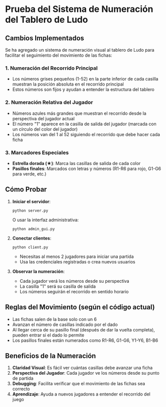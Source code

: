 # Prueba del Sistema de Numeración del Tablero de Ludo

## Cambios Implementados

Se ha agregado un sistema de numeración visual al tablero de Ludo para facilitar el seguimiento del movimiento de las fichas:

### 1. **Numeración del Recorrido Principal**
- Los números grises pequeños (1-52) en la parte inferior de cada casilla muestran la posición absoluta en el recorrido principal
- Estos números son fijos y ayudan a entender la estructura del tablero

### 2. **Numeración Relativa del Jugador**
- Números azules más grandes que muestran el recorrido desde la perspectiva del jugador actual
- El número "1" aparece en la casilla de salida del jugador (marcada con un círculo del color del jugador)
- Los números van del 1 al 52 siguiendo el recorrido que debe hacer cada ficha

### 3. **Marcadores Especiales**
- **Estrella dorada (★)**: Marca las casillas de salida de cada color
- **Pasillos finales**: Marcados con letras y números (R1-R6 para rojo, G1-G6 para verde, etc.)

## Cómo Probar

1. **Iniciar el servidor**:
   ```
   python server.py
   ```
   O usar la interfaz administrativa:
   ```
   python admin_gui.py
   ```

2. **Conectar clientes**:
   ```
   python client.py
   ```
   - Necesitas al menos 2 jugadores para iniciar una partida
   - Usa las credenciales registradas o crea nuevos usuarios

3. **Observar la numeración**:
   - Cada jugador verá los números desde su perspectiva
   - La casilla "1" será su casilla de salida
   - Los números seguirán el recorrido en sentido horario

## Reglas del Movimiento (según el código actual)

- Las fichas salen de la base solo con un 6
- Avanzan el número de casillas indicado por el dado
- Al llegar cerca de su pasillo final (después de dar la vuelta completa), pueden entrar si el dado lo permite
- Los pasillos finales están numerados como R1-R6, G1-G6, Y1-Y6, B1-B6

## Beneficios de la Numeración

1. **Claridad Visual**: Es fácil ver cuántas casillas debe avanzar una ficha
2. **Perspectiva del Jugador**: Cada jugador ve los números desde su punto de partida
3. **Debugging**: Facilita verificar que el movimiento de las fichas sea correcto
4. **Aprendizaje**: Ayuda a nuevos jugadores a entender el recorrido del juego 